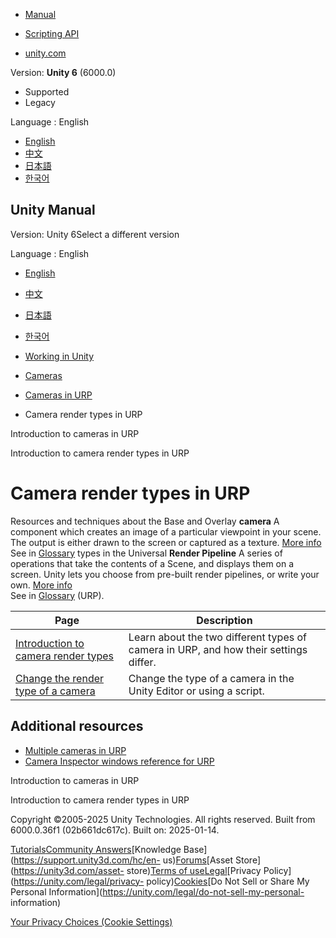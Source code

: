 [](https://docs.unity3d.com)

  * [Manual](../Manual/index.html)
  * [Scripting API](../ScriptReference/index.html)

  * [unity.com](https://unity.com/)

Version: **Unity 6** (6000.0)

  * Supported
  * Legacy

Language : English

  * [English](/Manual/urp/camera-types-and-render-type.html)
  * [中文](/cn/current/Manual/urp/camera-types-and-render-type.html)
  * [日本語](/ja/current/Manual/urp/camera-types-and-render-type.html)
  * [한국어](/kr/current/Manual/urp/camera-types-and-render-type.html)

[](https://docs.unity3d.com)

## Unity Manual

Version: Unity 6Select a different version

Language : English

  * [English](/Manual/urp/camera-types-and-render-type.html)
  * [中文](/cn/current/Manual/urp/camera-types-and-render-type.html)
  * [日本語](/ja/current/Manual/urp/camera-types-and-render-type.html)
  * [한국어](/kr/current/Manual/urp/camera-types-and-render-type.html)

  * [Working in Unity](../working-in-unity.html)
  * [Cameras](../Cameras.html)
  * [Cameras in URP](../urp/urp-cameras-landing.html)
  * Camera render types in URP

[](../urp/cameras/camera-differences-in-urp.html)

Introduction to cameras in URP

[](../urp/camera-types-and-render-type-introduction.html)

Introduction to camera render types in URP

# Camera render types in URP

Resources and techniques about the Base and Overlay **camera** A component
which creates an image of a particular viewpoint in your scene. The output is
either drawn to the screen or captured as a texture. [More
info](../CamerasOverview.html)  
See in [Glossary](../Glossary.html#Camera) types in the Universal **Render
Pipeline** A series of operations that take the contents of a Scene, and
displays them on a screen. Unity lets you choose from pre-built render
pipelines, or write your own. [More info](../render-pipelines.html)  
See in [Glossary](../Glossary.html#Renderpipeline) (URP).

**Page** | **Description**  
---|---  
[Introduction to camera render types](camera-types-and-render-type-introduction.html) | Learn about the two different types of camera in URP, and how their settings differ.  
[Change the render type of a camera](camera-types-and-render-type-change.html) | Change the type of a camera in the Unity Editor or using a script.  
  
## Additional resources

  * [Multiple cameras in URP](cameras-multiple.html)
  * [Camera Inspector windows reference for URP](camera-components-reference-landing.html)

[](../urp/cameras/camera-differences-in-urp.html)

Introduction to cameras in URP

[](../urp/camera-types-and-render-type-introduction.html)

Introduction to camera render types in URP

Copyright ©2005-2025 Unity Technologies. All rights reserved. Built from
6000.0.36f1 (02b661dc617c). Built on: 2025-01-14.

[Tutorials](https://learn.unity.com/)[Community
Answers](https://answers.unity3d.com)[Knowledge
Base](https://support.unity3d.com/hc/en-
us)[Forums](https://forum.unity3d.com)[Asset Store](https://unity3d.com/asset-
store)[Terms of
use](https://docs.unity3d.com/Manual/TermsOfUse.html)[Legal](https://unity.com/legal)[Privacy
Policy](https://unity.com/legal/privacy-
policy)[Cookies](https://unity.com/legal/cookie-policy)[Do Not Sell or Share
My Personal Information](https://unity.com/legal/do-not-sell-my-personal-
information)

[Your Privacy Choices (Cookie Settings)](javascript:void\(0\);)

